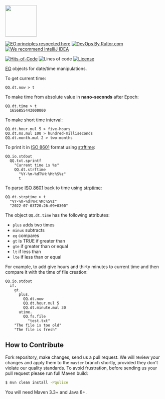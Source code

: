 <img src="https://www.yegor256.com/images/books/elegant-objects/cactus.svg" height="100px" />

[![EO principles respected here](https://www.elegantobjects.org/badge.svg)](https://www.elegantobjects.org)
[![DevOps By Rultor.com](http://www.rultor.com/b/objectionary/eo-files)](http://www.rultor.com/p/objectionary/eo-files)
[![We recommend IntelliJ IDEA](https://www.elegantobjects.org/intellij-idea.svg)](https://www.jetbrains.com/idea/)

[![Hits-of-Code](https://hitsofcode.com/github/objectionary/eo-files)](https://hitsofcode.com/view/github/objectionary/eo-files)
![Lines of code](https://img.shields.io/tokei/lines/github/objectionary/eo-files)
[![License](https://img.shields.io/badge/license-MIT-green.svg)](https://github.com/objectionary/eo-files/blob/master/LICENSE.txt)

[EO](https://www.eolang.org) objects for date/time manipulations.

To get current time:

```
QQ.dt.now > t
```

To make time from absolute value in **nano-seconds** after Epoch:

```
QQ.dt.time > t
  1656855443000000
```

To make short time interval:

```
QQ.dt.hour.mul 5 > five-hours
QQ.dt.ms.mul 100 > hundred-milliseconds
QQ.dt.month.mul 2 > two-months
```

To print it in [ISO 8601](https://en.wikipedia.org/wiki/ISO_8601) format
using [strftime](https://man7.org/linux/man-pages/man3/strftime.3.html):

```
QQ.io.stdout
  QQ.txt.sprintf
    "Current time is %s"
    QQ.dt.strftime
      "%Y-%m-%dT%H:%M:%S%z"
      t
```

To parse [ISO 8601](https://en.wikipedia.org/wiki/ISO_8601) back to time
using [strptime](https://man7.org/linux/man-pages/man3/strptime.3.html):

```
QQ.dt.strptime > t
  "%Y-%m-%dT%H:%M:%S%z"
  "2022-07-03T20:26:09+0300"
```

The object `QQ.dt.time` has the following attributes:

  * `plus` adds two times
  * `minus` subtracts
  * `eq` compares
  * `gt` is TRUE if greater than
  * `gte` if greater than or equal
  * `lt` if less than
  * `lte` if less than or equal

For example, to add give hours and thirty minutes to current time and then compare it with the time of file creation:

```
QQ.io.stdout
  if.
    gt.
      plus.
        QQ.dt.now
        QQ.dt.hour.mul 5
        QQ.dt.minute.mul 30
      utime.
        QQ.fs.file
          "test.txt"
    "The file is too old"
    "The file is fresh"
```

## How to Contribute

Fork repository, make changes, send us a pull request.
We will review your changes and apply them to the `master` branch shortly,
provided they don't violate our quality standards. To avoid frustration,
before sending us your pull request please run full Maven build:

```bash
$ mvn clean install -Pqulice
```

You will need Maven 3.3+ and Java 8+.

